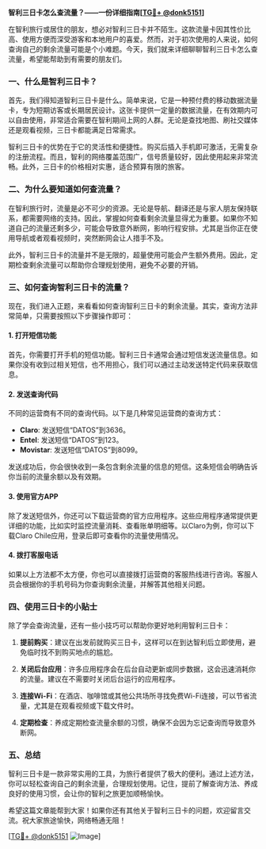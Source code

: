 **智利三日卡怎么查流量？——一份详细指南[[TG💪+ @donk5151](https://t.me/s/donk5151)]**

在智利旅行或居住的朋友，想必对智利三日卡并不陌生。这款流量卡因其性价比高、使用方便而深受游客和本地用户的喜爱。然而，对于初次使用的人来说，如何查询自己的剩余流量可能是个小难题。今天，我们就来详细聊聊智利三日卡怎么查流量，希望能帮助到有需要的朋友们。

### 一、什么是智利三日卡？

首先，我们得知道智利三日卡是什么。简单来说，它是一种预付费的移动数据流量卡，专为短期访客或长期居民设计。这张卡提供一定量的数据流量，在有效期内可以自由使用，非常适合需要在智利期间上网的人群。无论是查找地图、刷社交媒体还是观看视频，三日卡都能满足日常需求。

智利三日卡的优势在于它的灵活性和便捷性。购买后插入手机即可激活，无需复杂的注册流程。而且，智利的网络覆盖范围广，信号质量较好，因此使用起来非常流畅。此外，三日卡的价格相对实惠，适合预算有限的旅客。

### 二、为什么要知道如何查流量？

在智利旅行时，流量是必不可少的资源。无论是导航、翻译还是与家人朋友保持联系，都需要网络的支持。因此，掌握如何查看剩余流量显得尤为重要。如果你不知道自己的流量还剩多少，可能会导致意外断网，影响行程安排。尤其是当你正在使用导航或者观看视频时，突然断网会让人措手不及。

此外，智利三日卡的流量并不是无限的，超量使用可能会产生额外费用。因此，定期检查剩余流量可以帮助你合理规划使用，避免不必要的开销。

### 三、如何查询智利三日卡的流量？

现在，我们进入正题，来看看如何查询智利三日卡的剩余流量。其实，查询方法非常简单，只需要按照以下步骤操作即可：

#### 1. 打开短信功能

首先，你需要打开手机的短信功能。智利三日卡通常会通过短信发送流量信息。如果你没有收到过相关短信，也不用担心，我们可以通过主动发送特定代码来获取信息。

#### 2. 发送查询代码

不同的运营商有不同的查询代码。以下是几种常见运营商的查询方式：

- **Claro**: 发送短信“DATOS”到3636。
- **Entel**: 发送短信“DATOS”到123。
- **Movistar**: 发送短信“DATOS”到8099。

发送成功后，你会很快收到一条包含剩余流量的信息的短信。这条短信会明确告诉你当前的流量余额以及有效期。

#### 3. 使用官方APP

除了发送短信外，你还可以下载运营商的官方应用程序。这些应用程序通常提供更详细的功能，比如实时监控流量消耗、查看账单明细等。以Claro为例，你可以下载Claro Chile应用，登录后即可查看你的流量使用情况。

#### 4. 拨打客服电话

如果以上方法都不太方便，你也可以直接拨打运营商的客服热线进行咨询。客服人员会根据你的手机号码为你查询剩余流量，并解答其他相关问题。

### 四、使用三日卡的小贴士

除了学会查询流量，还有一些小技巧可以帮助你更好地利用智利三日卡：

1. **提前购买**：建议在出发前就购买三日卡，这样可以在到达智利后立即使用，避免临时找不到购买地点的尴尬。
   
2. **关闭后台应用**：许多应用程序会在后台自动更新或同步数据，这会迅速消耗你的流量。建议在不需要时关闭后台运行的应用程序。

3. **连接Wi-Fi**：在酒店、咖啡馆或其他公共场所寻找免费Wi-Fi连接，可以节省流量，尤其是在观看视频或下载文件时。

4. **定期检查**：养成定期检查流量余额的习惯，确保不会因为忘记查询而导致意外断网。

### 五、总结

智利三日卡是一款非常实用的工具，为旅行者提供了极大的便利。通过上述方法，你可以轻松查询自己的剩余流量，合理规划使用。记住，提前了解查询方法、养成良好的使用习惯，会让你的智利之旅更加顺畅愉快。

希望这篇文章能帮到大家！如果你还有其他关于智利三日卡的问题，欢迎留言交流。祝大家旅途愉快，网络畅通无阻！

[[TG💪+ @donk5151](https://t.me/s/donk5151) ![Image](https://i.postimg.cc/rwNCRYN7/Snipaste-2025-04-30-17-27-05.png)]
